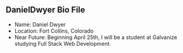 ## DanielDwyer Bio File
- Name: Daniel Dwyer
- Location: Fort Collins, Colorado
- Near Future: Beginning April 25th, I will be a student at Galvanize studying Full Stack Web Development.

